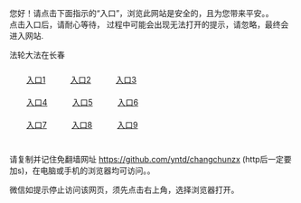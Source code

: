 您好！请点击下面指示的“入口”，浏览此网站是安全的，且为您带来平安。。 <br/>
点击入口后，请耐心等待， 过程中可能会出现无法打开的提示，请忽略，最终会进入网站. </br>

法轮大法在长春<br/>
<div style="padding:10px"><a style="margin:20px" target="_blank" href="https://d19sf57t036opv.cloudfront.net/2Qpsp?bnhwat" id="ccLink1" rel="nofollow">入口1</a> <a target="_blank" style="margin:20px" href="https://d1aeod1q4bz0z5.cloudfront.net/2Qpsp?oozno" id="ccLink2" rel="nofollow">入口2</a> <a style="margin:20px" target="_blank" href="https://d2ys0rzgr5b5hx.cloudfront.net/2Qpsp?gdbxd" id="ccLink3" rel="nofollow">入口3</a></div>

<div style="padding:10px" ><a style="margin:20px" target="_blank" href="https://d19sf57t036opv.cloudfront.net/2Qpsp?bnhwat" id="ccLink4" rel="nofollow">入口4</a> <a style="margin:20px" href="https://d1aeod1q4bz0z5.cloudfront.net/2Qpsp?oozno" target="_blank" id="ccLink5" rel="nofollow">入口5</a> <a style="margin:20px" href="https://d2ys0rzgr5b5hx.cloudfront.net/2Qpsp?gdbxd" target="_blank" id="ccLink6" rel="nofollow">入口6</a></div>

<div style="padding:10px"><a style="margin:20px" target="_blank" href="https://d19sf57t036opv.cloudfront.net/2Qpsp?bnhwat" id="ccLink7" rel="nofollow">入口7</a> <a style="margin:20px" href="https://d1aeod1q4bz0z5.cloudfront.net/2Qpsp?oozno" target="_blank" id="ccLink8" rel="nofollow">入口8</a> <a style="margin:20px" target="_blank" href="https://d2ys0rzgr5b5hx.cloudfront.net/2Qpsp?gdbxd" id="ccLink9" rel="nofollow">入口9</a></div>

<br/>



请复制并记住免翻墙网址 https://github.com/yntd/changchunzx (http后一定要加s)，在电脑或手机的浏览器均可访问。。<br/>

微信如提示停止访问该网页，须先点击右上角，选择浏览器打开。
